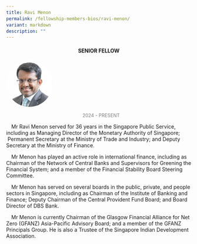 ```yaml
---
title: Ravi Menon
permalink: /fellowship-members-bios/ravi-menon/
variant: markdown
description: ""
---
```

<style>

.fellow-image-pic {

border-radius: 50%;

height: 25% !important;

width: 25% !important;

}

  

fellow-img {

text-align: center;

}

.fellow-tenure {

text-align: center;

color: grey;

font-size: 0.9em;

}

p {

text-indent: 1em;

}

</style>

<h4 style="text-align:center;">SENIOR FELLOW</h4>

<div class="fellow-img">

<img class="fellow-image-pic" src="/images/FellowshipImages/Fellowships_Ravi_Menon.jpg">

<p class="fellow-tenure">2024 - PRESENT</p>

</div>

<p>

Mr Ravi Menon served for 36 years in the Singapore Public Service, including as Managing Director of the Monetary Authority of Singapore; &nbsp;Permanent Secretary at the Ministry of Trade and Industry; and Deputy Secretary at the Ministry of Finance.

</p>

<p>
Mr Menon has played an active role in international finance, including as Chairman of the Network of Central Banks and Supervisors for Greening the Financial System; and a member of the Financial Stability Board Steering Committee.

</p>

<p>
Mr Menon has served on several boards in the public, private, and people sectors in Singapore, including as Chairman of the Institute of Banking and Finance; Deputy Chairman of the Central Provident Fund Board; and Board Director of DBS Bank.

</p>

<p>

Mr Menon is currently Chairman of the Glasgow Financial Alliance for Net Zero (GFANZ) Asia-Pacific Advisory Board; and a member of the GFANZ Principals Group. He is also a Trustee of the Singapore Indian Development Association.

</p>